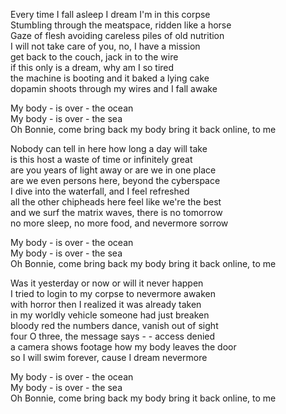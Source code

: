 Every time I fall asleep I dream I'm in this corpse  
Stumbling through the meatspace, ridden like a horse  
Gaze of flesh avoiding careless piles of old nutrition  
I will not take care of you, no, I have a mission  
get back to the couch, jack in to the wire  
if this only is a dream, why am I so tired  
the machine is booting and it baked a lying cake  
dopamin shoots through my wires and I fall awake

My body - is over - the ocean  
My body - is over - the sea  
Oh Bonnie, come bring back my body 
bring it back online, to me

Nobody can tell in here how long a day will take  
is this host a waste of time or infinitely great  
are you years of light away or are we in one place  
are we even persons here, beyond the cyberspace  
I dive into the waterfall, and I feel refreshed  
all the other chipheads here feel like we're the best  
and we surf the matrix waves, there is no tomorrow  
no more sleep, no more food, and nevermore sorrow

My body - is over - the ocean  
My body - is over - the sea  
Oh Bonnie, come bring back my body 
bring it back online, to me

Was it yesterday or now or will it never happen  
I tried to login to my corpse to nevermore awaken  
with horror then I realized it was already taken  
in my worldly vehicle someone had just breaken  
bloody red the numbers dance, vanish out of sight  
four O three, the message says - - access denied  
a camera shows footage how my body leaves the door  
so I will swim forever, cause I dream nevermore

My body - is over - the ocean  
My body - is over - the sea  
Oh Bonnie, come bring back my body 
bring it back online, to me

